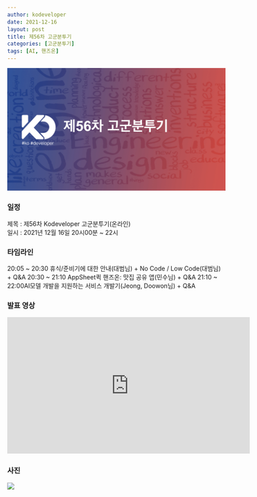 ```yaml
---
author: kodeveloper
date: 2021-12-16
layout: post
title: 제56차 고군분투기
categories: [고군분투기]
tags: [AI, 핸즈온]
---
```


![](/img/struggle/56/title.png)

### 일정

제목 : 제56차 Kodeveloper 고군분투기(온라인)  
일시 : 2021년 12월 16일 20시00분 ~ 22시   

### 타임라인

20:05 ~ 20:30 휴식/준비기에 대한 안내(대범님) + No Code / Low Code(대범님) + Q&A
20:30 ~ 21:10 AppSheet퀵 핸즈온: 맛집 공유 앱(민수님) + Q&A
21:10 ~ 22:00AI모델 개발을 지원하는 서비스 개발기(Jeong, Doowon님) + Q&A


### 발표 영상

<iframe width="560" height="315" src="https://www.youtube.com/watch?v=XdQCULP1FGQ" title="YouTube video player" frameborder="0" allow="accelerometer; autoplay; clipboard-write; encrypted-media; gyroscope; picture-in-picture" allowfullscreen></iframe>

### 사진

![](/img/struggle/56/all.png)

